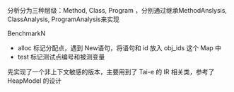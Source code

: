 分析分为三种层级：Method, Class, Program ，分别通过继承MethodAnslysis, ClassAnalysis, ProgramAnalysis来实现

BenchmarkN
- alloc 标记分配点，遇到 New语句，将语句和 id 放入 obj_ids 这个 Map 中
- test 标记测试点编号和被测变量



先实现了一个非上下文敏感的版本，主要用到了 Tai-e 的 IR 相关类，参考了 HeapModel 的设计


